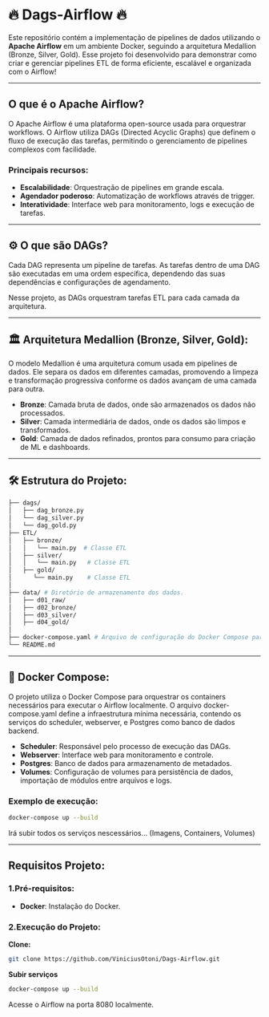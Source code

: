 # 🔥 Dags-Airflow 🔥

Este repositório contém a implementação de pipelines de dados utilizando o **Apache Airflow** em um ambiente Docker, seguindo a arquitetura Medallion (Bronze, Silver, Gold). Esse projeto foi desenvolvido para demonstrar como criar e gerenciar pipelines ETL de forma eficiente, escalável e organizada com o Airflow!

---

##  O que é o Apache Airflow?

O Apache Airflow é uma plataforma open-source usada para orquestrar workflows. O Airflow utiliza DAGs (Directed Acyclic Graphs) que definem o fluxo de execução das tarefas, permitindo o gerenciamento de pipelines complexos com facilidade.

### Principais recursos:
- **Escalabilidade**: Orquestração de pipelines em grande escala.
- **Agendador poderoso**: Automatização de workflows através de trigger.
- **Interatividade**: Interface web para monitoramento, logs e execução de tarefas.
  
---

## ⚙️ O que são DAGs?

Cada DAG representa um pipeline de tarefas. As tarefas dentro de uma DAG são executadas em uma ordem específica, dependendo das suas dependências e configurações de agendamento.

Nesse projeto, as DAGs orquestram tarefas ETL para cada camada da arquitetura.

---

## 🏛️ Arquitetura Medallion (Bronze, Silver, Gold):

O modelo Medallion é uma arquitetura comum usada em pipelines de dados. Ele separa os dados em diferentes camadas, promovendo a limpeza e transformação progressiva conforme os dados avançam de uma camada para outra.

- **Bronze**: Camada bruta de dados, onde são armazenados os dados não processados.
- **Silver**: Camada intermediária de dados, onde os dados são limpos e transformados.
- **Gold**: Camada de dados refinados, prontos para consumo para criação de ML e dashboards.

---

## 🛠️ Estrutura do Projeto:

```bash
├── dags/
│   ├── dag_bronze.py   
│   └── dag_silver.py   
│   └── dag_gold.py   
├── ETL/
│   ├── bronze/
│   │   └── main.py  # Classe ETL   
│   ├── silver/
│   │   └── main.py   # Classe ETL  
│   ├── gold/
│      └── main.py    # Classe ETL  
│
├── data/ # Diretório de armazenamento dos dados.
│   ├── d01_raw/
│   ├── d02_bronze/
│   ├── d03_silver/
│   ├── d04_gold/
│
├── docker-compose.yaml # Arquivo de configuração do Docker Compose para o Airflow      
└── README.md           
```
---

## 🐳 Docker Compose:

O projeto utiliza o Docker Compose para orquestrar os containers necessários para executar o Airflow localmente. O arquivo docker-compose.yaml define a infraestrutura mínima necessária, contendo os serviços do scheduler, webserver, e Postgres como banco de dados backend.


- **Scheduler**: Responsável pelo processo de execução das DAGs.
- **Webserver**: Interface web para monitoramento e controle.
- **Postgres**: Banco de dados para armazenamento de metadados.
- **Volumes**: Configuração de volumes para persistência de dados, importação de módulos entre arquivos e logs.

### Exemplo de execução:

```bash
docker-compose up --build
```

Irá subir todos os serviços nescessários... (Imagens, Containers, Volumes)

---

## Requisitos Projeto:

### 1.Pré-requisitos:

- **Docker**: Instalação do Docker.

### 2.Execução do Projeto:

**Clone:**

```bash
git clone https://github.com/ViniciusOtoni/Dags-Airflow.git
```

**Subir serviços**
```bash
docker-compose up --build
```

Acesse o Airflow na porta 8080 localmente.